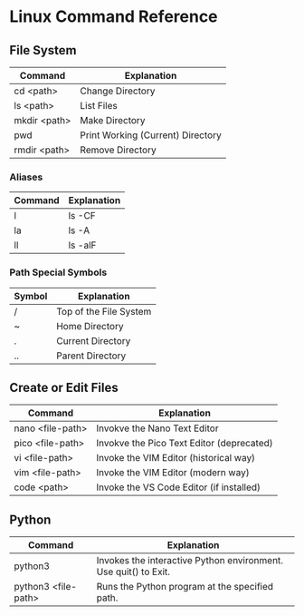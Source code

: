 # Linux Command Reference

## File System

| Command | Explanation |
| ------- | ----------- |
| cd \<path\> | Change Directory |
| ls \<path\> | List Files |
| mkdir \<path\> | Make Directory |
| pwd | Print Working (Current) Directory |
| rmdir \<path\> | Remove Directory |

### Aliases

| Command | Explanation |
| ------- | ----------- |
| l | ls -CF |
| la | ls -A |
| ll | ls -alF |

### Path Special Symbols

| Symbol | Explanation |
| ------- | ----------- |
| / | Top of the File System |
| ~ | Home Directory |
| . | Current Directory |
| .. | Parent Directory |

## Create or Edit Files

| Command | Explanation |
| ------- | ----------- |
| nano \<file-path\> | Invokve the Nano Text Editor |
| pico \<file-path\> | Invokve the Pico Text Editor (deprecated) |
| vi \<file-path\> | Invoke the VIM Editor (historical way) |
| vim \<file-path\> | Invoke the VIM Editor (modern way) |
| code \<path\> | Invoke the VS Code Editor (if installed) |

## Python

| Command | Explanation |
| ------- | ----------- |
| python3 | Invokes the interactive Python environment. Use quit() to Exit. |
| python3 \<file-path\> | Runs the Python program at the specified path. |
